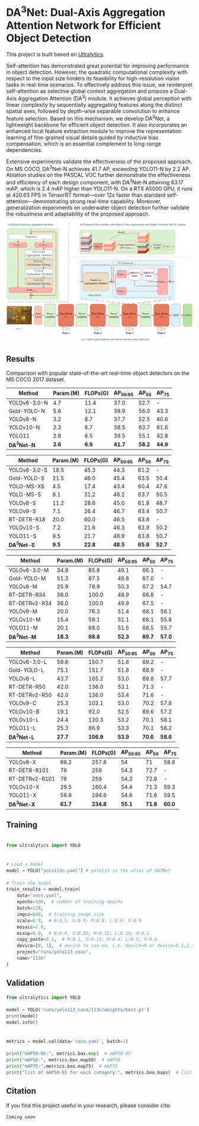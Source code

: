 # DA<sup>3</sup>Net: Dual-Axis Aggregation Attention Network for Efficient Object Detection

This project is built based on [Ultralytics](https://github.com/ultralytics/ultralytics).

Self-attention has demonstrated great potential for improving performance in object detection. However, the quadratic computational complexity with respect to the input size hinders its feasibility for high-resolution vision tasks in real-time scenarios. To effectively address this issue, we reinterpret self-attention as selective global context aggregation and propose a Dual-Axis Aggregation Attention (DA<sup>3</sup>) module. It achieves global perception with linear complexity by sequentially aggregating features along the distinct spatial axes, followed by depth-wise separable convolution to enhance feature selection. Based on this mechanism, we develop DA<sup>3</sup>Net, a lightweight backbone for efficient object detection. It also incorporates an enhanced local feature extraction module to improve the representation learning of fine-grained visual details guided by inductive bias compensation, which is an essential complement to long-range dependencies.

Extensive experiments validate the effectiveness of the proposed approach. On MS COCO, DA<sup>3</sup>Net-N achieves 41.7 AP, exceeding YOLO11-N by 2.2 AP. Ablation studies on the PASCAL VOC further demonstrate the effectiveness and efficiency of each design component, with DA<sup>3</sup>Net-N attaining 63.17 mAP, which is 2.4 mAP higher than YOLO11-N. On a RTX A5000 GPU, it runs at 420.63 FPS in TensorRT format—over 12x faster than standard self-attention—demonstrating strong real-time capability. Moreover, generalization experiments on underwater object detection further validate the robustness and adaptability of the proposed approach.

![](images/graph_abstract.png)

## Results

Comparison with popular state-of-the-art real-time object detectors on the MS COCO 2017 dataset.

| **Method**               | **Param.(M)** | **FLOPs(G)** | **AP<sub>50:95</sub>** | **AP<sub>50</sub>** | **AP<sub>75</sub>** |
|--------------------------|---------------|--------------|------------------------|---------------------|---------------------|
| YOLOv6-3.0-N             | 4.7           | 11.4         | 37.0                   | 52.7                | -                   |
| Gold-YOLO-N              | 5.6           | 12.1         | 39.9                   | 56.0                | 43.3                |
| YOLOv8-N                 | 3.2           | 8.7          | 37.7                   | 52.5                | 40.6                |
| YOLOv10-N                | 2.3           | 6.7          | 38.5                   | 63.7                | 61.6                |
| YOLO11                   | 2.6           | 6.5          | 39.5                   | 55.1                | 42.8                |
| **DA<sup>3</sup>Net-N**  | **2.6**       | **6.9**      | **41.7**               | **58.2**            | **44.9**            |

| **Method**               | **Param.(M)** | **FLOPs(G)** | **AP<sub>50:95</sub>** | **AP<sub>50</sub>** | **AP<sub>75</sub>** |
|--------------------------|---------------|--------------|------------------------|---------------------|---------------------|
| YOLOv6-3.0-S             | 18.5          | 45.3         | 44.3                   | 61.2                | -                   |
| Gold-YOLO-S              | 21.5          | 46.0         | 45.4                   | 63.5                | 50.4                |
| YOLO-MS-XS               | 4.5           | 17.4         | 43.4                   | 60.4                | 47.6                |
| YOLO-MS-S                | 8.1           | 31.2         | 46.2                   | 63.7                | 50.5                |
| YOLOv8-S                 | 11.2          | 28.6         | 45.0                   | 61.8                | 48.7                |
| YOLOv9-S                 | 7.1           | 26.4         | 46.7                   | 63.4                | 50.7                |
| RT-DETR-R18              | 20.0          | 60.0         | 46.5                   | 63.8                | -                   |
| YOLOv10-S                | 7.2           | 21.6         | 46.3                   | 62.9                | 50.2                |
| YOLO11-S                 | 9.5           | 21.7         | 46.9                   | 63.8                | 50.7                |
| **DA<sup>3</sup>Net-S**  | **9.5**       | **22.8**     | **48.5**               | **65.6**            | **52.7**            |

| **Method**               | **Param.(M)** | **FLOPs(G)** | **AP<sub>50:95</sub>** | **AP<sub>50</sub>** | **AP<sub>75</sub>** |
|--------------------------|---------------|--------------|------------------------|---------------------|---------------------|
| YOLOv6-3.0-M             | 34.9          | 85.8         | 49.1                   | 66.1                | -                   |
| Gold-YOLO-M              | 51.3          | 87.5         | 49.8                   | 67.0                | -                   |
| YOLOv8-M                 | 25.9          | 78.9         | 50.3                   | 67.2                | 54.7                |
| RT-DETR-R34              | 36.0          | 100.0        | 48.9                   | 66.8                | -                   |
| RT-DETRv2-R34            | 36.0          | 100.0        | 49.9                   | 67.5                | -                   |
| YOLOv9-M                 | 20.0          | 76.3         | 51.4                   | 68.1                | 56.1                |
| YOLOv10-M                | 15.4          | 59.1         | 51.1                   | 68.1                | 55.8                |
| YOLO11-M                 | 20.1          | 68.0         | 51.5                   | 68.5                | 55.7                |
| **DA<sup>3</sup>Net-M**  | **18.3**      | **68.8**     | **52.3**               | **69.7**            | **57.0**            |

| **Method**               | **Param.(M)** | **FLOPs(G)** | **AP<sub>50:95</sub>** | **AP<sub>50</sub>** | **AP<sub>75</sub>** |
|--------------------------|---------------|--------------|------------------------|---------------------|---------------------|
| YOLOv6-3.0-L             | 59.6          | 150.7        | 51.8                   | 69.2                | -                   |
| Gold-YOLO-L              | 75.1          | 151.7        | 51.8                   | 68.9                | -                   |
| YOLOv8-L                 | 43.7          | 165.2        | 53.0                   | 69.8                | 57.7                |
| RT-DETR-R50              | 42.0          | 136.0        | 53.1                   | 71.3                | -                   |
| RT-DETRv2-R50            | 42.0          | 136.0        | 53.4                   | 71.6                | -                   |
| YOLOv9-C                 | 25.3          | 102.1        | 53.0                   | 70.2                | 57.8                |
| YOLOv10-B                | 19.1          | 92.0         | 52.5                   | 69.6                | 57.2                |
| YOLOv10-L                | 24.4          | 120.3        | 53.2                   | 70.1                | 58.1                |
| YOLO11-L                 | 25.3          | 86.9         | 53.3                   | 70.1                | 58.2                |
| **DA<sup>3</sup>Net-L**  | **27.7**      | **106.9**    | **53.9**               | **70.6**            | **58.6**            |

| **Method**               | **Param.(M)** | **FLOPs(G)** | **AP<sub>50:95</sub>** | **AP<sub>50</sub>** | **AP<sub>75</sub>** |
|--------------------------|---------------|--------------|------------------------|---------------------|---------------------|
| YOLOv8-X                 | 68.2          | 257.8        | 54                     | 71                  | 58.8                |
| RT-DETR-R101             | 76            | 259          | 54.3                   | 72.7                | -                   |
| RT-DETRv2-R101           | 76            | 259          | 54.3                   | 72.8                | -                   |
| YOLOv10-X                | 29.5          | 160.4        | 54.4                   | 71.3                | 59.3                |
| YOLO11-X                 | 56.9          | 194.9        | 54.6                   | 71.6                | 59.5                |
| **DA<sup>3</sup>Net-X**  | **61.7**      | **234.8**    | **55.1**               | **71.8**            | **60.0**            |

## Training

```python

from ultralytics import YOLO


# Load a model
model = YOLO("yolo113n.yaml") # yolo113 is the alias of DA3Net

# Train the model
train_results = model.train(
    data="coco.yaml",
    epochs=500,  # number of training epochs
    batch=128,
    imgsz=640,  # training image size
    scale=0.5,  # N:0.5, S:0.9; M:0.9; L:0.9; X:0.9
    mosaic=1.0,
    mixup=0.0,  # N:0.0, S:0.05; M:0.15; L:0.15; X:0.2
    copy_paste=0.1,  # N:0.1, S:0.15; M:0.4; L:0.5; X:0.6
    device=[0, 1],  # device to run on, i.e. device=0 or device=0,1,2,3 or device=cpu
    project="runs/yolo113_coco",
    name="113n"
)

```

## Validation
```python
from ultralytics import YOLO

model = YOLO('runs/yolo113_coco/113n/weights/best.pt')
print(model)
model.info()


metrics = model.val(data='coco.yaml', batch=1)

print("mAP50-95:", metrics.box.map)  # mAP50-95
print("mAP50:", metrics.box.map50)  # mAP50
print("mAP75:",metrics.box.map75)  # mAP75
print("list of mAP50-95 for each category:", metrics.box.maps)  # list of mAP50-95 for each category
```

## Citation

If you find this project useful in your research, please consider cite:

```
Coming soon
```